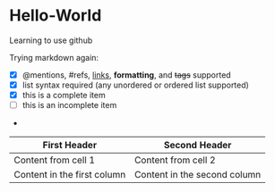 # Hello-World
Learning to use github

Trying markdown again:
- [x] @mentions, #refs, [links](), **formatting**, and <del>tags</del> supported
- [x] list syntax required (any unordered or ordered list supported)
- [x] this is a complete item
- [ ] this is an incomplete item
- 

First Header | Second Header
------------ | -------------
Content from cell 1 | Content from cell 2
Content in the first column | Content in the second column
